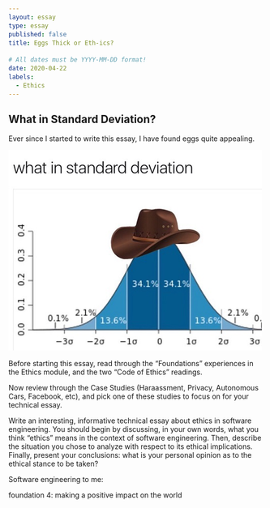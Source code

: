 ```yaml
---
layout: essay
type: essay
published: false
title: Eggs Thick or Eth-ics?

# All dates must be YYYY-MM-DD format!
date: 2020-04-22
labels:
  - Ethics
---
```


## What in Standard Deviation?

Ever since I started to write this essay, I have found eggs quite appealing.


<img class="ui medium right floated rounded image" src="../images/covid-stdDev.jpg">

Before starting this essay, read through the “Foundations” experiences in the Ethics module, and the two “Code of Ethics” readings.

Now review through the Case Studies (Haraassment, Privacy, Autonomous Cars, Facebook, etc), and pick one of these studies to focus on for your technical essay.

Write an interesting, informative technical essay about ethics in software engineering. You should begin by discussing, in your own words, what you think “ethics” means in the context of software engineering. Then, describe the situation you chose to analyze with respect to its ethical implications. Finally, present your conclusions: what is your personal opinion as to the ethical stance to be taken?

Software engineering to me:

foundation 4: making a positive impact on the world
